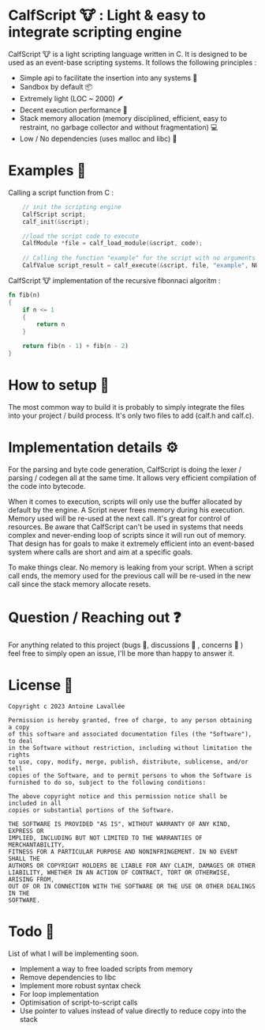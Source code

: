 # CalfScript 🐮 : Light & easy to integrate scripting engine


CalfScript 🐮 is a light scripting language written in C. It is designed to be  used as an event-base scripting systems. It follows the following principles :

- Simple api to facilitate the insertion into any systems 🔨
- Sandbox by default 📦
- Extremely light (LOC ~ 2000) 🪶
- Decent execution performance 💨
- Stack memory allocation (memory disciplined, efficient, easy to restraint, no garbage collector and without fragmentation)  💻
- Low / No dependencies (uses malloc and libc)  💪


# Examples 📢

Calling a script function from C :
```C
    // init the scripting engine
    CalfScript script;
    calf_init(&script);

    //load the script code to execute
    CalfModule *file = calf_load_module(&script, code);
    
    // Calling the function "example" for the script with no arguments
    CalfValue script_result = calf_execute(&script, file, "example", NULL, 0);
```


CalfScript 🐮 implementation of the recursive fibonnaci algoritm :
```Rust
fn fib(n)
{
    if n <= 1
    {
        return n
    }

    return fib(n - 1) + fib(n - 2)
}
```

# How to setup 🔨
The most common way to build it is probably to simply integrate the files into your project / build process. It's only two files to add (calf.h and calf.c).

# Implementation details ⚙️
For the parsing and byte code generation, CalfScript is doing the lexer / parsing / codegen all at the same time. It allows very efficient compilation of the code into bytecode.

When it comes to execution, scripts will only use the buffer allocated by default by the engine. A Script never frees memory during his execution. Memory used will be re-used at the next call. It's great for control of resources. Be aware that CalfScript can't be used in systems that needs complex and never-ending loop of scripts since it will run out of memory. That design has for goals to make it extremely efficient into an event-based system where calls are short and aim at a specific goals.

To make things clear. No memory is leaking from your script. When a script call ends, the memory used for the previous call will be re-used in the new call since the stack memory allocate resets.

# Question / Reaching out ❓

For anything related to this project (bugs 🐛, discussions 💬 , concerns 📙 ) feel free to simply open an issue, I'll be more than happy to answer it.


# License 📁


    Copyright c 2023 Antoine Lavallée
    
    Permission is hereby granted, free of charge, to any person obtaining a copy
    of this software and associated documentation files (the "Software"), to deal
    in the Software without restriction, including without limitation the rights
    to use, copy, modify, merge, publish, distribute, sublicense, and/or sell
    copies of the Software, and to permit persons to whom the Software is
    furnished to do so, subject to the following conditions:
    
    The above copyright notice and this permission notice shall be included in all
    copies or substantial portions of the Software.
    
    THE SOFTWARE IS PROVIDED "AS IS", WITHOUT WARRANTY OF ANY KIND, EXPRESS OR
    IMPLIED, INCLUDING BUT NOT LIMITED TO THE WARRANTIES OF MERCHANTABILITY,
    FITNESS FOR A PARTICULAR PURPOSE AND NONINFRINGEMENT. IN NO EVENT SHALL THE
    AUTHORS OR COPYRIGHT HOLDERS BE LIABLE FOR ANY CLAIM, DAMAGES OR OTHER
    LIABILITY, WHETHER IN AN ACTION OF CONTRACT, TORT OR OTHERWISE, ARISING FROM,
    OUT OF OR IN CONNECTION WITH THE SOFTWARE OR THE USE OR OTHER DEALINGS IN THE
    SOFTWARE.

# Todo 📝
List of what I will be implementing soon.
- Implement a way to free loaded scripts from memory
- Remove dependencies to libc
- Implement more robust syntax check
- For loop implementation
- Optimisation of script-to-script calls
- Use pointer to values instead of value directly to reduce copy into the stack
